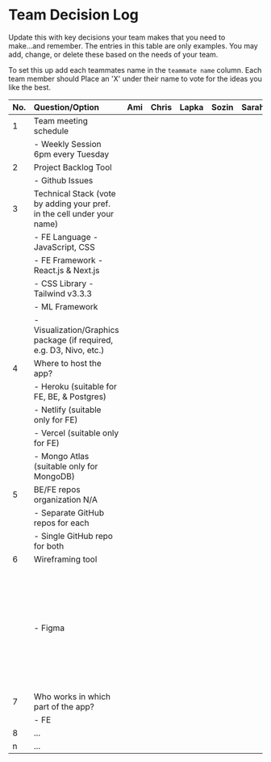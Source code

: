 # Team Decision Log

Update this with key decisions your team makes that you need to make...and 
remember. The entries in this table are only examples. You may add, change, or
delete these based on the needs of your team.

To set this up add each teammates name in the `teammate name` column. Each 
team member should Place an 'X' under their name to vote for the ideas 
you like the best.

| No. | Question/Option | Ami | Chris | Lapka | Sozin | Sarah | Notes |
| :--- | :--- | :--- | :--- | :--- | :--- | :--- | :--- |
| 1 | Team meeting schedule | | | | | | |
|   |	- Weekly Session 6pm every Tuesday | | | | | | |
| 2	| Project Backlog Tool | | | | | | |
|   |	- Github Issues | | | | | | |
| 3	| Technical Stack (vote by adding your pref. in the cell under your name) | | | | | | |
|   |	- FE Language - JavaScript, CSS | | | | | | |
|   |	- FE Framework - React.js & Next.js | | | | | | |
|   |	- CSS Library - Tailwind v3.3.3 | | | | | | |
|   |	- ML Framework | | | | | | |
|   |	- Visualization/Graphics package (if required, e.g. D3, Nivo, etc.) | | | | | | |
| 4	| Where to host the app? | | | | | | |
|   |	- Heroku (suitable for FE, BE, & Postgres) | | | | | | |
|   |	- Netlify (suitable only for FE) | | | | | | |
|   |	- Vercel (suitable only for FE) | | | | | | |
|   |	- Mongo Atlas (suitable only for MongoDB) | | | | | | |
| 5	| BE/FE repos organization N/A | | | | | | |
|   |	- Separate GitHub repos for each | | | | | | |
|   |	- Single GitHub repo for both | | | | | | |
| 6	| Wireframing tool | | | | | | |
|   |	- Figma | | | | | | We will see if our UI/UX person shows up and has a preference in tools, but otherwise Figma (Aug 8)|
| 7	| Who works in which part of the app? | | | | | | |
|   |	- FE | | | | | | |
| 8	| ... | | | | | | |
| n | ... | | | | | | |